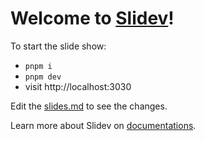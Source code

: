 # Welcome to [Slidev](https://github.com/slidevjs/slidev)!

To start the slide show:

- `pnpm i`
- `pnpm dev`
- visit http://localhost:3030

Edit the [slides.md](./slides.md) to see the changes.

Learn more about Slidev on [documentations](https://sli.dev/).
